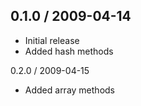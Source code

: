 0.1.0 / 2009-04-14
------------------

* Initial release
* Added hash methods

0.2.0 / 2009-04-15

* Added array methods